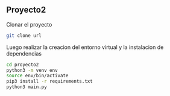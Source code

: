 ## Proyecto2

Clonar el proyecto

```sh
git clone url
```

Luego realizar la creacion del entorno virtual y la instalacion de dependencias

```sh
cd proyecto2
python3 -m venv env
source env/bin/activate
pip3 install -r requirements.txt
python3 main.py
```

